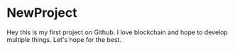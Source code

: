 # NewProject

Hey this is my first project on Github.
I love blockchain and hope to develop multiple things.
Let's hope for the best.
